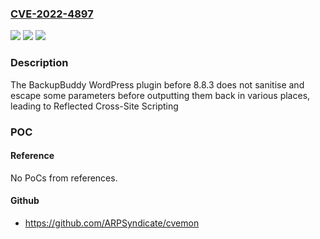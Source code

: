 ### [CVE-2022-4897](https://cve.mitre.org/cgi-bin/cvename.cgi?name=CVE-2022-4897)
![](https://img.shields.io/static/v1?label=Product&message=BackupBuddy&color=blue)
![](https://img.shields.io/static/v1?label=Version&message=0%3C%208.8.3%20&color=brighgreen)
![](https://img.shields.io/static/v1?label=Vulnerability&message=CWE-79%20Cross-Site%20Scripting%20(XSS)&color=brighgreen)

### Description

The BackupBuddy WordPress plugin before 8.8.3 does not sanitise and escape some parameters before outputting them back in various places, leading to Reflected Cross-Site Scripting

### POC

#### Reference
No PoCs from references.

#### Github
- https://github.com/ARPSyndicate/cvemon

